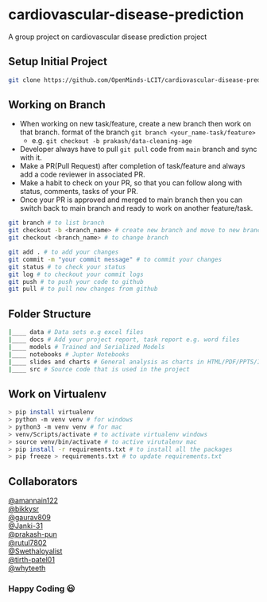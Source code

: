 # cardiovascular-disease-prediction

A group project on cardiovascular disease prediction project

## Setup Initial Project

```bash
git clone https://github.com/OpenMinds-LCIT/cardiovascular-disease-prediction.git
```

## Working on Branch

- When working on new task/feature, create a new branch then work on that branch. format of the branch `git branch <your_name-task/feature>`
  - e.g. `git checkout -b prakash/data-cleaning-age`
- Developer always have to pull `git pull` code from `main` branch and sync with it.
- Make a PR(Pull Request) after completion of task/feature and always add a code reviewer in associated PR.
- Make a habit to check on your PR, so that you can follow along with status, comments, tasks of your PR.
- Once your PR is approved and merged to main branch then you can switch back to main branch and ready to work on another feature/task.

```bash
git branch # to list branch
git checkout -b <branch_name> # create new branch and move to new branch
git checkout <branch_name> # to change branch

git add . # to add your changes
git commit -m "your commit message" # to commit your changes
git status # to check your status
git log # to checkout your commit logs
git push # to push your code to github
git pull # to pull new changes from github
```

## Folder Structure

```bash
|____ data # Data sets e.g excel files
|____ docs # Add your project report, task report e.g. word files
|____ models # Trained and Serialized Models
|____ notebooks # Jupter Notebooks
|____ slides and charts # General analysis as charts in HTML/PDF/PPTS/IMAGES
|____ src # Source code that is used in the project
```

## Work on Virtualenv

```bash
> pip install virtualenv
> python -m venv venv # for windows
> python3 -m venv venv # for mac
> venv/Scripts/activate # to activate virtualenv windows
> source venv/bin/activate # to active virutalenv mac
> pip install -r requirements.txt # to install all the packages
> pip freeze > requirements.txt # to update requirements.txt
```

## Collaborators

[@amannain122](https://github.com/amannain122)  
[@bikkysr](https://github.com/bikkysr)  
[@gaurav809](https://github.com/gaurav809)  
[@Janki-31](https://github.com/Janki-31)  
[@prakash-pun](https://github.com/prakash-pun)  
[@rutul7802](https://github.com/rutul7802)  
[@Swethaloyalist](https://github.com/Swethaloyalist)  
[@tirth-patel01](https://github.com/tirth-patel01)  
[@whyteeth](https://github.com/whyteeth)

### Happy Coding :smiley:
